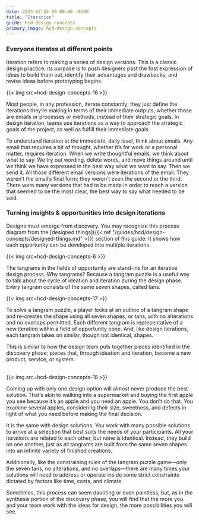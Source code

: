 ```yaml
---
date: 2023-07-24 09:00:00 -0500
title: "Iteration"
guide: hcd-design-concepts
primary_image: hcd-design-concepts
---
```


### Everyone iterates at different points

Iteration refers to making a series of design versions. This is a classic design practice; its purpose is to push designers past the first expression of ideas to build them out, identify their advantages and drawbacks, and revise ideas before prototyping begins.

{{< img src=hcd-design-concepts-16 >}}

Most people, in any profession, iterate constantly; they just define the iterations they’re making in terms of their immediate outputs, whether those are emails or processes or methods, instead of their strategic goals. In design iteration, teams use iterations as a way to approach the strategic goals of the project, as well as fulfill their immediate goals.

To understand iteration at the immediate, daily level, think about emails. Any email that requires a bit of thought, whether it’s for work or a personal matter, requires iteration. When we write thoughtful emails, we think about what to say. We try out wording, delete words, and move things around until we think we have expressed in the best way what we want to say. Then we send it. All those different email versions were iterations of the email. They weren’t the email’s final form; they weren’t even the second or the third. There were many versions that had to be made in order to reach a version that seemed to be the most clear, the best way to say what needed to be said.


### Turning insights & opportunities into design iterations

Designs must emerge from discovery. You may recognize this process diagram from the [designed things]({{< ref "/guides/hcd/design-concepts/designed-things.md" >}}) section of this guide. It shows how each opportunity can be developed into multiple iterations.

{{< img src=hcd-design-concepts-6 >}}

The tangrams in the fields of opportunity are stand-ins for an iterative design process. Why tangrams? Because a tangram puzzle is a useful way to talk about the cycle of ideation and iteration during the design phase. Every tangram consists of the same seven shapes, called tans.

{{< img src=hcd-design-concepts-17 >}}

To solve a tangram puzzle, a player looks at an outline of a tangram shape and re-creates the shape using all seven shapes, or tans, with no alterations and no overlaps permitted. Each different tangram is representative of a new iteration within a field of opportunity cone. And, like design iterations, each tangram takes on similar, though not identical, shapes.

This is similar to how the design team puts together pieces identified in the discovery phase; pieces that, through ideation and iteration, become a new product, service, or system.

<br/>
{{< img src=hcd-design-concepts-18 >}}

Coming up with only one design option will almost never produce the best solution. That’s akin to walking into a supermarket and buying the first apple you see because it’s an apple and you need an apple. You don’t do that. You examine several apples, considering their size, sweetness, and defects in light of what you need before making the final decision.

It is the same with design solutions. You work with many possible solutions to arrive at a selection that best suits the needs of your participants. All your iterations are related to each other, but none is identical. Instead, they build on one another, just as all tangrams are built from the same seven shapes into an infinite variety of finished creations.

Additionally, like the constraining rules of the tangram puzzle game—only the seven tans, no alterations, and no overlaps—there are many times your solutions will need to address or operate inside some strict constraints dictated by factors like time, costs, and climate.

Sometimes, this process can seem daunting or even pointless, but, as in the synthesis portion of the discovery phase, you will find that the more you and your team work with the ideas for design, the more possibilities you will see.
